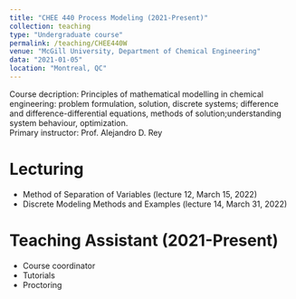 ```yaml
---
title: "CHEE 440 Process Modeling (2021-Present)"
collection: teaching
type: "Undergraduate course"
permalink: /teaching/CHEE440W
venue: "McGill University, Department of Chemical Engineering"
data: "2021-01-05"
location: "Montreal, QC"
---
```


Course decription: Principles of mathematical modelling in chemical engineering: problem formulation, solution, discrete systems; difference and difference-differential equations, methods of solution;understanding system behaviour, optimization. \
Primary instructor: Prof. Alejandro D. Rey

Lecturing
======
* Method of Separation of Variables (lecture 12, March 15, 2022)
* Discrete Modeling Methods and Examples (lecture 14, March 31, 2022)

Teaching Assistant (2021-Present)
======
* Course coordinator
* Tutorials
* Proctoring